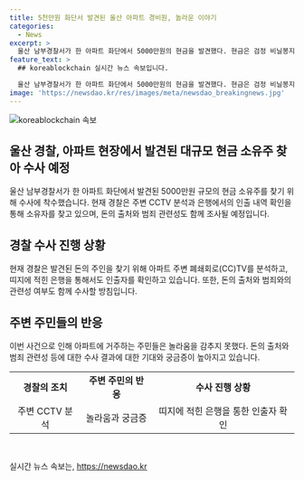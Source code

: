 ```yaml
---
title: 5천만원 화단서 발견된 울산 아파트 경비원, 놀라운 이야기
categories:
  - News
excerpt: >
  울산 남부경찰서가 한 아파트 화단에서 5000만원의 현금을 발견했다. 현금은 검정 비닐봉지에 담겨 있었고, 경비원의 발견으로 경찰에 신고되었다. 경찰은 CCTV 분석 및 은행 정보를 활용하여 소유자를 찾고, 범죄 관련성 여부를 조사할 예정이다.
feature_text: >
  ## koreablockchain 실시간 뉴스 속보입니다.

  울산 남부경찰서가 한 아파트 화단에서 5000만원의 현금을 발견했다. 현금은 검정 비닐봉지에 담겨 있었고, 경비원의 발견으로 경찰에 신고되었다. 경찰은 CCTV 분석 및 은행 정보를 활용하여 소유자를 찾고, 범죄 관련성 여부를 조사할 예정이다.
image: 'https://newsdao.kr/res/images/meta/newsdao_breakingnews.jpg'
---
```


<p><img src="https://newsdao.kr/res/images/meta/newsdao_breakingnews.jpg" alt="koreablockchain 속보" /></p>

<h2 data-ke-size="size26">울산 경찰, 아파트 현장에서 발견된 대규모 현금 소유주 찾아 수사 예정</h2>

<p data-ke-size="size16">울산 남부경찰서가 한 아파트 화단에서 발견된 5000만원 규모의 현금 소유주를 찾기 위해 수사에 착수했습니다. 현재 경찰은 주변 CCTV 분석과 은행에서의 인출 내역 확인을 통해 소유자를 찾고 있으며, 돈의 출처와 범죄 관련성도 함께 조사될 예정입니다.</p>

<h2 data-ke-size="size24">경찰 수사 진행 상황</h2>

<p data-ke-size="size16">현재 경찰은 발견된 돈의 주인을 찾기 위해 아파트 주변 폐쇄회로(CC)TV를 분석하고, 띠지에 적힌 은행을 통해서도 인출자를 확인하고 있습니다. 또한, 돈의 출처와 범죄와의 관련성 여부도 함께 수사할 방침입니다.</p>

<h2 data-ke-size="size24">주변 주민들의 반응</h2>

<p data-ke-size="size16">이번 사건으로 인해 아파트에 거주하는 주민들은 놀라움을 감추지 못했다. 돈의 출처와 범죄 관련성 등에 대한 수사 결과에 대한 기대와 궁금증이 높아지고 있습니다.</p>

<table>
  <tbody>
    <tr>
      <td style="text-align: center; height: 17px;"><b>경찰의 조치</b></td>
      <td style="text-align: center; height: 17px;"><b>주변 주민의 반응</b></td>
      <td style="text-align: center; height: 17px;"><b>수사 진행 상황</b></td>
    </tr>
    <tr>
      <td style="text-align: center;">주변 CCTV 분석</td>
      <td style="text-align: center;">놀라움과 궁금증</td>
      <td style="text-align: center;">띠지에 적힌 은행을 통한 인출자 확인</td>
    </tr>
  </tbody>
</table>

<p data-ke-size="size16">&nbsp;</p>
실시간 뉴스 속보는, <a href="https://newsdao.kr" rel="dofollow">https://newsdao.kr</a>


